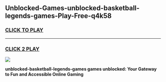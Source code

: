 
## Unblocked-Games-unblocked-basketball-legends-games-Play-Free-q4k58
<h3>
<a href="https://premium76.site?title=unblocked-basketball-legends-games&ref=22A">CLICK TO PLAY</a></h3>
<hr>

<h3>
<a href="https://premium76.site?title=unblocked-basketball-legends-games&ref=22A">CLICK 2 PLAY</a>
  
</h3>

<a href="https://premium76.site?title=unblocked-basketball-legends-games&ref=22A"><img src="https://clearcache.store/games.png"></a>


**unblocked-basketball-legends-games games unblocked: Your Gateway to Fun and Accessible Online Gaming**
